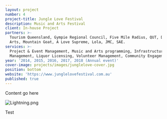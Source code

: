 ```yaml
---
layout: project
number: 4
project-title: Jungle Love Festival
description: Music and Arts Festival
client: In-house Project
partners: >-
  Tourism Queensland, Gympie Regional Council, Five Mile Radius, QUT, Digi Youth
  Arts, Mountain Goat, A Love Supreme, Lola, JMC, SAE.
services: >-
  Project & Event Management, Music and Arts programming, Infrastructure
  Management, Liquor Licensing, Volunteer Management, Community Engagement.
year: '2014, 2015, 2016, 2017, 2018 (Annual event)'
cover-image: projects/images/junglelove-cover.jpg
position: bottom
website: 'https://www.junglelovefestival.com.au'
published: true
---
```


Content go here

![Lightning.png]({{site.baseurl}}/project/images/Lightning.png)

Test
